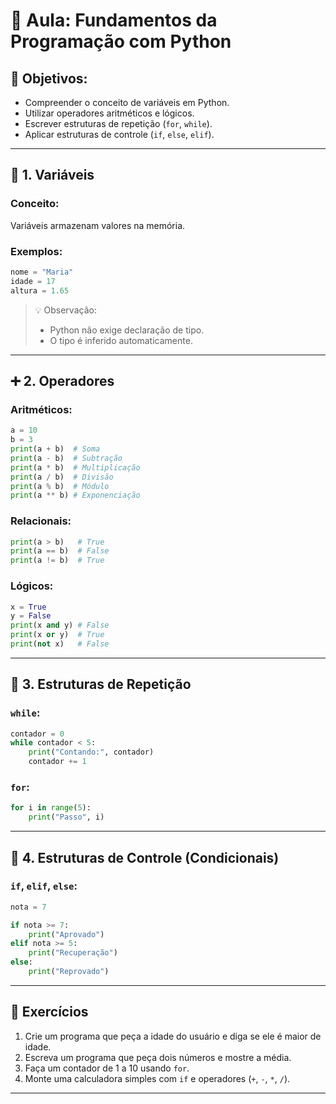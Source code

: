 # 🧠 Aula: Fundamentos da Programação com Python

## 🎯 Objetivos:
- Compreender o conceito de variáveis em Python.
- Utilizar operadores aritméticos e lógicos.
- Escrever estruturas de repetição (`for`, `while`).
- Aplicar estruturas de controle (`if`, `else`, `elif`).

---

## 📝 1. Variáveis

### Conceito:
Variáveis armazenam valores na memória.

### Exemplos:
```python
nome = "Maria"
idade = 17
altura = 1.65
```

> 💡 Observação:
> - Python não exige declaração de tipo.
> - O tipo é inferido automaticamente.

---

## ➕ 2. Operadores

### Aritméticos:
```python
a = 10
b = 3
print(a + b)  # Soma
print(a - b)  # Subtração
print(a * b)  # Multiplicação
print(a / b)  # Divisão
print(a % b)  # Módulo
print(a ** b) # Exponenciação
```

### Relacionais:
```python
print(a > b)   # True
print(a == b)  # False
print(a != b)  # True
```

### Lógicos:
```python
x = True
y = False
print(x and y) # False
print(x or y)  # True
print(not x)   # False
```

---

## 🔁 3. Estruturas de Repetição

### `while`:
```python
contador = 0
while contador < 5:
    print("Contando:", contador)
    contador += 1
```

### `for`:
```python
for i in range(5):
    print("Passo", i)
```

---

## 🔀 4. Estruturas de Controle (Condicionais)

### `if`, `elif`, `else`:
```python
nota = 7

if nota >= 7:
    print("Aprovado")
elif nota >= 5:
    print("Recuperação")
else:
    print("Reprovado")
```

---

## 🧪 Exercícios

1. Crie um programa que peça a idade do usuário e diga se ele é maior de idade.
2. Escreva um programa que peça dois números e mostre a média.
3. Faça um contador de 1 a 10 usando `for`.
4. Monte uma calculadora simples com `if` e operadores (`+`, `-`, `*`, `/`).

---
